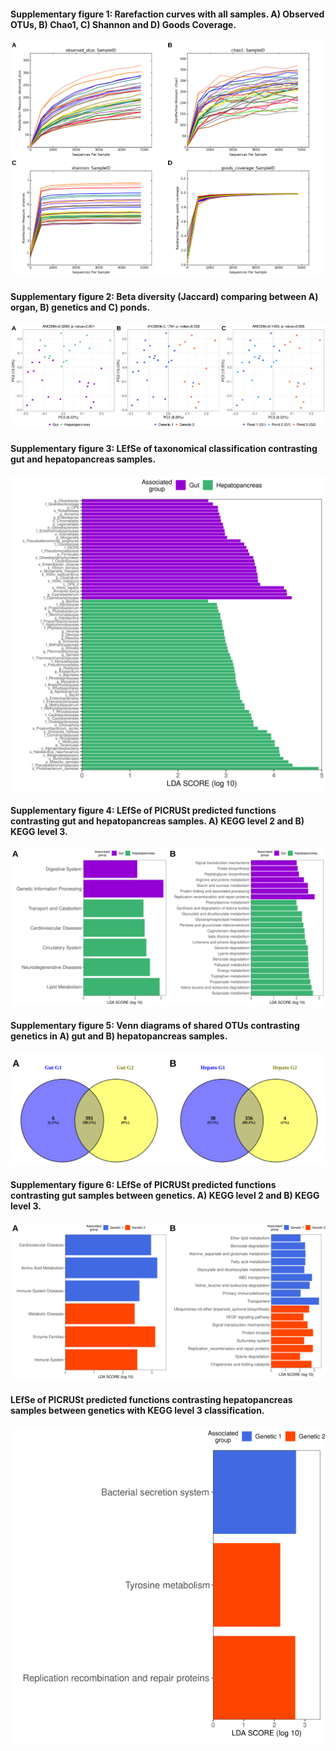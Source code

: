 ####  Supplementary figure 1: Rarefaction curves with all samples. A) Observed OTUs, B) Chao1, C) Shannon and D) Goods Coverage.

<img src="./02_supplementary_figures/01_adiv_curves_samples/curves_final.svg" alt="curves_final" style="zoom:100%;" />

<div style="page-break-after: always; break-after: page;"></div>

#### Supplementary figure 2: Beta diversity (Jaccard) comparing between A) organ, B) genetics and C) ponds.

<img src="./02_supplementary_figures/02_bdiv_jaccard/bdiv_pcoa_jaccard_final.svg" alt="bdiv_pcoa_jaccard_final" style="zoom:100%;" />

<div style="page-break-after: always; break-after: page;"></div>

#### Supplementary figure 3: LEfSe of taxonomical classification contrasting gut and hepatopancreas samples.

<img src="./02_supplementary_figures/04_lefse_tax_organs/organ_lefse_taxa_final.svg" alt="organ_lefse_taxa_final" style="zoom:100%;" />

<div style="page-break-after: always; break-after: page;"></div>

#### Supplementary figure 4: LEfSe of PICRUSt predicted functions contrasting gut and hepatopancreas samples. A) KEGG level 2 and B) KEGG level 3.

<img src="./02_supplementary_figures/05_lefse_picrust_organs/organ_lefse_picrust_final.svg" alt="organ_lefse_picrust_final" style="zoom: 100%;" />

<div style="page-break-after: always; break-after: page;"></div>

#### Supplementary figure 5: Venn diagrams of shared OTUs contrasting genetics in A) gut and B) hepatopancreas samples.

<img src="./02_supplementary_figures/08_venn_gut_hep/venn_genetics_final.svg" alt="venn_genetics_final" style="zoom:150%;" />

<div style="page-break-after: always; break-after: page;"></div>

#### Supplementary figure 6: LEfSe of PICRUSt predicted functions contrasting gut samples between genetics. A) KEGG level 2 and B) KEGG level 3.

<img src="./02_supplementary_figures/06_lefse_picrust_gut/gut_lefse_picrust_final.svg" alt="gut_lefse_picrust_final" style="zoom:100%;" />

<div style="page-break-after: always; break-after: page;"></div>

#### LEfSe of PICRUSt predicted functions contrasting hepatopancreas samples between genetics with KEGG level 3 classification.

<img src="./02_supplementary_figures/07_lefse_picrust_hep/hep_lefse_picrust_final.svg" alt="hep_lefse_picrust_final" style="zoom:100%;" />
